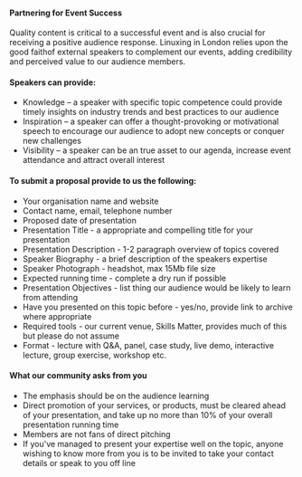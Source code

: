 #### Partnering for Event Success
Quality content is critical to a successful event and is also crucial for receiving a positive audience response.  Linuxing in London relies upon the good faithof external speakers to complement our events, adding credibility and perceived value to our audience members.

#### Speakers can provide:
* Knowledge – a speaker with specific topic competence could provide timely insights on industry trends and best practices to our audience
* Inspiration – a speaker can offer a thought-provoking or motivational speech to encourage our audience to adopt new concepts or conquer new challenges
* Visibility – a speaker can be an true asset to our agenda, increase event attendance and attract overall interest

#### To submit a proposal provide to us the following:
* Your organisation name and website
* Contact name, email, telephone number
* Proposed date of presentation
* Presentation Title - a appropriate and compelling title for your presentation
* Presentation Description - 1-2 paragraph overview of topics covered
* Speaker Biography - a brief description of the speakers expertise
* Speaker Photograph - headshot, max 15Mb file size
* Expected running time - complete a dry run if possible
* Presentation Objectives - list thing our audience would be likely to learn from attending
* Have you presented on this topic before - yes/no, provide link to archive where appropriate
* Required tools - our current venue, Skills Matter, provides much of this but please do not assume
* Format - lecture with Q&A, panel, case study, live demo, interactive lecture, group exercise, workshop etc.

#### What our community asks from you
* The emphasis should be on the audience learning
* Direct promotion of your services, or products, must be cleared ahead of your presentation, and take up no more than 10% of your overall presentation running time
* Members are not fans of direct pitching
* If you've managed to present your expertise well on the topic, anyone wishing to know more from you is to be invited to take your contact details or speak to you off line 
